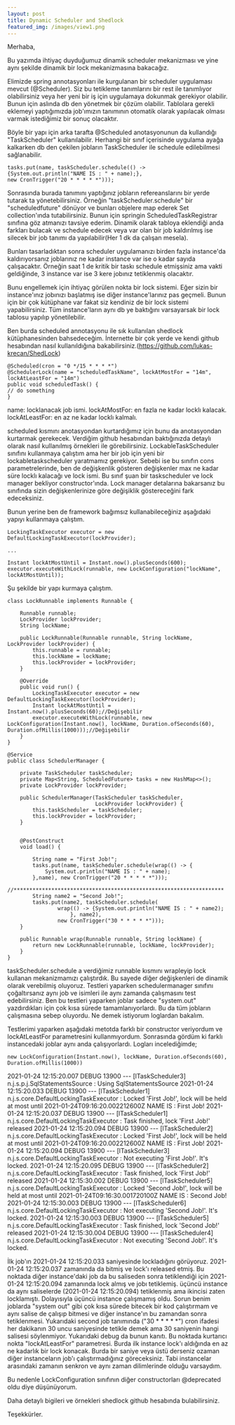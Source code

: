 ```yaml
---
layout: post
title: Dynamic Scheduler and Shedlock
featured_img: /images/view1.png
---
```


Merhaba,

Bu yazımda ihtiyaç duyduğumuz dinamik scheduler mekanizması ve yine aynı şekilde dinamik bir lock mekanizmasına bakacağız.

Elimizde spring annotasyonları ile kurgulanan bir scheduler uygulaması mevcut (@Scheduler). Siz bu tetikleme tanımlarını bir rest ile tanımlıyor olabilirsiniz veya her yeni bir iş için uygulamaya dokunmak gerekiyor olabilir.
Bunun için aslında db den yönetmek bir çözüm olabilir. Tablolara gerekli eklemeyi yaptığımızda job'ımızın tanımının otomatik olarak yapılacak olması varmak istediğimiz bir sonuç olacaktır.

Böyle bir yapı için arka tarafta @Scheduled anotasyonunun da kullandığı "TaskScheduler" kullanılabilir. Herhangi bir sınıf içerisinde uygulama ayağa kalkarken db den çekilen jobların TaskScheduler ile schedule edilebilmesi sağlanabilir.

	tasks.put(name, taskScheduler.schedule(() -> 
	{System.out.println("NAME IS : " + name);}, 
	new CronTrigger("20 * * * * *")));

Sonrasında  burada tanımını yaptığınız jobların refereanslarını bir yerde tutarak ta yönetebilirsiniz. Örneğin "taskScheduler.schedule" bir "scheduledfuture" dönüyor ve bunları objelere map ederek Set collection'ında tutabilirsiniz.
Bunun için springin ScheduledTaskRegistrar sınıfına göz atmanızı tavsiye ederim. Dinamik olarak tabloya eklendiği anda farkları bulacak ve schedule edecek veya var olan bir job kaldırılmış ise silecek bir job tanımı da yapılabilir(Her 1 dk da çalışan mesela).


Bunları tasarladıktan sonra scheduler uygulamanızı birden fazla instance'da kaldırıyorsanız joblarınız ne kadar instance var ise o kadar sayıda çalışacaktır.
Örneğin saat 1 de kritik bir taskı schedule etmişsiniz ama vakti geldiğinde, 3 instance var ise 3 kere jobınız tetiklenmiş olacaktır.

Bunu engellemek için ihtiyaç görülen nokta bir lock sistemi. Eğer sizin bir instance'ınız jobınızı başlatmış ise diğer instance'larınız pas geçmeli.
Bunun için bir çok kütüphane var fakat siz kendiniz de bir lock sistemi yapabilirsiniz. Tüm instance'ların aynı db ye baktığını varsayarsak bir lock tablosu yapılıp yönetilebilir.

Ben burda scheduled annotasyonu ile sık kullanılan shedlock kütüphanesinden bahsedeceğim. İnternette bir çok yerde ve kendi github hesabından nasıl kullanıldığına bakabilirsiniz.(https://github.com/lukas-krecan/ShedLock)


	@Scheduled(cron = "0 */15 * * * *")
	@SchedulerLock(name = "scheduledTaskName", lockAtMostFor = "14m", lockAtLeastFor = "14m")
	public void scheduledTask() {
	// do something
	}
	
	
name: locklanacak job ismi.
lockAtMostFor: en fazla ne kadar locklı kalacak.
lockAtLeastFor: en az ne kadar locklı kalmalı.


scheduled kısmını anotasyondan kurtardığımız için bunu da anotasyondan kurtarmak gerekecek. Verdiğim github hesabından baktığınızda detaylı olarak nasıl kullanılmış örnekleri ile görebilirsiniz.
LockableTaskScheduler sınıfını kullanmaya çalıştım ama her bir job için yeni bir lockabletaskscheduler yaratmamız gerekiyor. Sebebi ise bu sınıfın cons parametrelerinde, ben de değişkenlik gösteren değişkenler max ne kadar süre locklı kalacağı ve lock ismi.
Bu sınıf şuan bir taskscheduler ve lock manager bekliyor constructor'ında. Lock manager detalarına bakarsanız bu sınıfında sizin değişkenlerinize göre değişiklik göstereceğini fark edeceksiniz.

Bunun yerine ben de framework bağımsız kullanabileceğiniz aşağıdaki yapıyı kullanmaya çalıştım.

	LockingTaskExecutor executor = new DefaultLockingTaskExecutor(lockProvider);

	...

	Instant lockAtMostUntil = Instant.now().plusSeconds(600);
	executor.executeWithLock(runnable, new LockConfiguration("lockName", lockAtMostUntil));
	
	
Şu şekilde bir yapı kurmaya çalıştım.

	class LockRunnable implements Runnable {

		Runnable runnable;
		LockProvider lockProvider;
		String lockName;

		public LockRunnable(Runnable runnable, String lockName, LockProvider lockProvider) {
			this.runnable = runnable;
			this.lockName = lockName;
			this.lockProvider = lockProvider;
		}

		@Override
		public void run() {
			LockingTaskExecutor executor = new DefaultLockingTaskExecutor(lockProvider);
			Instant lockAtMostUntil = Instant.now().plusSeconds(60);//Değişebilir
			executor.executeWithLock(runnable, new LockConfiguration(Instant.now(), lockName, Duration.ofSeconds(60), Duration.ofMillis(1000)));//Değişebilir
		}
	}

	@Service
	public class SchedulerManager {

		private TaskScheduler taskScheduler;
		private Map<String, ScheduledFuture> tasks = new HashMap<>();
		private LockProvider lockProvider;

		public SchedulerManager(TaskScheduler taskScheduler,
								LockProvider lockProvider) {
			this.taskScheduler = taskScheduler;
			this.lockProvider = lockProvider;
		}


		@PostConstruct
		void load() {
			
			String name = "First Job!";
			tasks.put(name, taskScheduler.schedule(wrap(() -> {
				System.out.println("NAME IS : " + name);
			},name), new CronTrigger("20 * * * * *")));
			//*******************************************************************
			String name2 = "Second Job!";
			tasks.put(name2, taskScheduler.schedule(
					wrap(() -> {System.out.println("NAME IS : " + name2);
						}, name2),
					new CronTrigger("30 * * * * *")));
		}

		public Runnable wrap(Runnable runnable, String lockName) {
			return new LockRunnable(runnable, lockName, lockProvider);
		}
	}
	
taskScheduler.schedule a verdiğimiz runnable kısmını wrapleyip lock kullanan mekanizmamızı çalıştırdık. Bu sayede diğer değişkenleri de dinamik olarak verebilmiş oluyoruz.
Testleri yaparken schedulermanager sınıfını çoğaltırsanız aynı job ve isimleri ile aynı zamanda çalışmasını test edebilirsiniz.
Ben bu testleri yaparken joblar sadece "system.out" yazdırdıkları için çok kısa sürede tamamlanıyorlardı. Bu da tüm jobların çalışmasına sebep oluyordu. Ne demek istiyorum loglardan bakalım.


Testlerimi yaparken aşağıdaki metotda farklı bir constructor veriyordum ve lockAtLeastFor parametresini kullanmıyordum. Sonrasında gördüm ki farklı instancedaki joblar aynı anda çalışıyorlardı. Logları incelediğimde;

	new LockConfiguration(Instant.now(), lockName, Duration.ofSeconds(60), Duration.ofMillis(1000))


2021-01-24 12:15:20.007 DEBUG 13900 --- [lTaskScheduler3] n.j.s.p.j.SqlStatementsSource            : Using SqlStatementsSource
2021-01-24 12:15:20.033 DEBUG 13900 --- [lTaskScheduler1] n.j.s.core.DefaultLockingTaskExecutor    : Locked 'First Job!', lock will be held at most until 2021-01-24T09:16:20.002212600Z
NAME IS : First Job!
2021-01-24 12:15:20.037 DEBUG 13900 --- [lTaskScheduler1] n.j.s.core.DefaultLockingTaskExecutor    : Task finished, lock 'First Job!' released
2021-01-24 12:15:20.094 DEBUG 13900 --- [lTaskScheduler2] n.j.s.core.DefaultLockingTaskExecutor    : Locked 'First Job!', lock will be held at most until 2021-01-24T09:16:20.002212600Z
NAME IS : First Job!
2021-01-24 12:15:20.094 DEBUG 13900 --- [lTaskScheduler3] n.j.s.core.DefaultLockingTaskExecutor    : Not executing 'First Job!'. It's locked.
2021-01-24 12:15:20.095 DEBUG 13900 --- [lTaskScheduler2] n.j.s.core.DefaultLockingTaskExecutor    : Task finished, lock 'First Job!' released
2021-01-24 12:15:30.002 DEBUG 13900 --- [lTaskScheduler5] n.j.s.core.DefaultLockingTaskExecutor    : Locked 'Second Job!', lock will be held at most until 2021-01-24T09:16:30.001720100Z
NAME IS : Second Job!
2021-01-24 12:15:30.003 DEBUG 13900 --- [lTaskScheduler6] n.j.s.core.DefaultLockingTaskExecutor    : Not executing 'Second Job!'. It's locked.
2021-01-24 12:15:30.003 DEBUG 13900 --- [lTaskScheduler5] n.j.s.core.DefaultLockingTaskExecutor    : Task finished, lock 'Second Job!' released
2021-01-24 12:15:30.004 DEBUG 13900 --- [lTaskScheduler4] n.j.s.core.DefaultLockingTaskExecutor    : Not executing 'Second Job!'. It's locked.

İlk job'ın 2021-01-24 12:15:20.033 saniyesinde lockladığını görüyoruz. 2021-01-24 12:15:20.037 zamanında da bitmiş ve lock'ı released etmiş. Bu noktada diğer instance'daki job da bu saliseden sonra tetiklendiği için 2021-01-24 12:15:20.094 zamanında lock almış ve jobı tetiklemiş. üçüncü instance da aynı saliselerde (2021-01-24 12:15:20.094) tetiklenmiş ama ikincisi zaten locklamıştı. Dolayısıyla üçüncü instance çalışmamış oldu. Sorun benim joblarda "system out" gibi çok kısa sürede bitecek bir kod çalıştırmam ve aynı salise de çalışıp bitmesi ve diğer instance'ın bu zamandan sonra tetiklenmesi. Yukarıdaki second job tanımında ("30 * * * * *") cron ifadesi her dakikanın 30 uncu saniyesinde tetikle demek ama 30 saniyenin hangi salisesi söylenmiyor. Yukarıdaki debug da bunun kanıtı. Bu noktada kurtarıcı nokta "lockAtLeastFor" parametresi. Burda ilk instance lock'ı aldığında en az ne kadarlık bir lock konacak. Burda bir saniye veya üstü derseniz ozaman diğer instanceların job'ı çalıştırmadığınız göreceksiniz. Tabi instancelar arasındaki zamanın senkron ve aynı zaman dilimlerinde olduğu varsaydım.

Bu nedenle LockConfiguration sınıfının diğer constructorları @deprecated oldu diye düşünüyorum.

Daha detaylı bigileri ve örnekleri shedlock github hesabında bulabilirsiniz.

Teşekkürler.




 